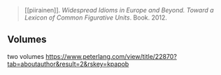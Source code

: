> [[piirainen]]. *Widespread Idioms in Europe and Beyond. Toward a Lexicon of Common Figurative Units*. Book. 2012. 

## Volumes
two volumes
https://www.peterlang.com/view/title/22870?tab=aboutauthor&result=2&rskey=kpapob

